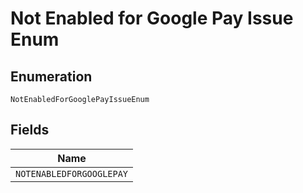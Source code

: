 
# Not Enabled for Google Pay Issue Enum

## Enumeration

`NotEnabledForGooglePayIssueEnum`

## Fields

| Name |
|  --- |
| `NOTENABLEDFORGOOGLEPAY` |

